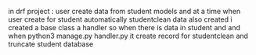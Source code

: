 in drf project :
user create data from student models and at a time when user create for student automatically studentclean data also created 
i created a base class a handler so when there is data in student and and when python3 manage.py handler.py it create record for studentclean and truncate student database
